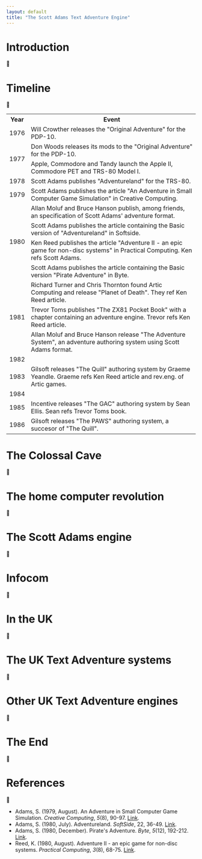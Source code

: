 ```yaml
---
layout: default
title: "The Scott Adams Text Adventure Engine"
---
```


# Introduction
:construction:

# Timeline
:construction:
<table>
  <tr>
    <th>Year</th>
    <th>Event</th>
  </tr>
  <tr>
    <td>1976</td>
    <td>Will Crowther releases the "Original Adventure" for the PDP-10.</td>
  </tr>
  <tr>
    <td rowspan=2>1977</td>
    <td>Don Woods releases its mods to the "Original Adventure" for the PDP-10.</td>
  </tr>
  <tr>
    <td>Apple, Commodore and Tandy launch the Apple II, Commodore PET and TRS-80 Model I.</td>
  </tr>
  <tr>
    <td>1978</td>
    <td>Scott Adams publishes "Adventureland" for the TRS-80.</td>
  </tr>
  <tr>
    <td>1979</td>
    <td>Scott Adams publishes the article "An Adventure in Small Computer Game Simulation" in Creative Computing.</td>
  </tr>
  <tr>
    <td rowspan=4>1980</td>
    <td>Allan Moluf and Bruce Hanson publish, among friends, an specification of Scott Adams' adventure format.</td>
  </tr>
  <tr>
    <td>Scott Adams publishes the article containing the Basic version of "Adventureland" in Softside.</td>
  </tr>
  <tr>
    <td>Ken Reed publishes the article "Adventure II - an epic game for non-disc systems" in Practical Computing. Ken refs Scott Adams.</td>
  </tr>  
  <tr>
    <td>Scott Adams publishes the article containing the Basic version "Pirate Adventure" in Byte.</td>
  </tr>
  <tr>
    <td rowspan=3>1981</td>
    <td>Richard Turner and Chris Thornton found Artic Computing and release "Planet of Death". They ref Ken Reed article.</td>
  </tr>
  <tr>
    <td>Trevor Toms publishes "The ZX81 Pocket Book" with a chapter containing an adventure engine. Trevor refs Ken Reed article.</td>
  </tr>
  <tr>
    <td>Allan Moluf and Bruce Hanson release "The Adventure System", an adventure authoring system using Scott Adams format.</td>
  </tr>
  <tr>
    <td>1982</td>
    <td></td>
  </tr>
  <tr>
    <td>1983</td>
    <td>Gilsoft releases "The Quill" authoring system by Graeme Yeandle. Graeme refs Ken Reed article and rev.eng. of Artic games.</td>
  </tr>
  <tr>
    <td>1984</td>
    <td></td>
  </tr>
  <tr>
    <td>1985</td>
    <td>Incentive releases "The GAC" authoring system by Sean Ellis. Sean refs Trevor Toms book.</td>
  </tr>
  <tr>
    <td>1986</td>
    <td>Gilsoft releases "The PAWS" authoring system, a succesor of "The Quill".</td>
  </tr>
</table>

# The Colossal Cave
:construction:

# The home computer revolution 
:construction:

# The Scott Adams engine
:construction:

# Infocom
:construction:

# In the UK
:construction:

# The UK Text Adventure systems
:construction:

# Other UK Text Adventure engines
:construction:

# The End
:construction:

# References
:construction:

* Adams, S. (1979, August). An Adventure in Small Computer Game Simulation. *Creative Computing*, *5*(8), 90-97. [Link](https://archive.org/details/creativecomputing-1979-08/page/n91/mode/2up).
* Adams, S. (1980, July). Adventureland. *SoftSide*, 22, 36-49. [Link](https://archive.org/details/softside-magazine-22/page/n35/mode/2up).
* Adams, S. (1980, December). Pirate's Adventure. *Byte*, *5*(12), 192-212. [Link](https://archive.org/details/byte-magazine-1980-12/page/n193/mode/2up).
* Reed, K. (1980, August). Adventure II - an epic game for non-disc systems. *Practical Computing*, *3*(8), 68-75. [Link](http://graemeyeandle.atwebpages.com/advent/kenreed.html).



